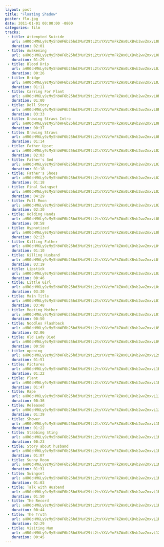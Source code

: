 ```yaml
---
layout: post
title: "Floating Shadow"
poster: flo.jpg
date: 2011-01-01 00:00:00 -0800
categories: film
tracks:
 - title: Attempted Suicide
   url: aHR0cHM6Ly9zMy5hbWF6b25hd3MuY29tL2tsYXVzYmFkZWx0LXBvb2wvZmxvL0F0dGVtcHRlZCBTdWljaWRlLm1wMw==
   duration: 02:01
 - title: Awakening
   url: aHR0cHM6Ly9zMy5hbWF6b25hd3MuY29tL2tsYXVzYmFkZWx0LXBvb2wvZmxvL0F3YWtlbmluZy5tcDM=
   duration: 01:29
 - title: Blood Drip
   url: aHR0cHM6Ly9zMy5hbWF6b25hd3MuY29tL2tsYXVzYmFkZWx0LXBvb2wvZmxvL0Jsb29kIERyaXAubXAz
   duration: 00:26
 - title: Bridge
   url: aHR0cHM6Ly9zMy5hbWF6b25hd3MuY29tL2tsYXVzYmFkZWx0LXBvb2wvZmxvL0JyaWRnZS5tcDM=
   duration: 01:11
 - title: Carring For Plant
   url: aHR0cHM6Ly9zMy5hbWF6b25hd3MuY29tL2tsYXVzYmFkZWx0LXBvb2wvZmxvL0NhcnJpbmcgRm9yIFBsYW50Lm1wMw==
   duration: 01:00
 - title: Doll Story
   url: aHR0cHM6Ly9zMy5hbWF6b25hd3MuY29tL2tsYXVzYmFkZWx0LXBvb2wvZmxvL0RvbGwgU3RvcnkubXAz
   duration: 03:33
 - title: Drawing Straws Intro
   url: aHR0cHM6Ly9zMy5hbWF6b25hd3MuY29tL2tsYXVzYmFkZWx0LXBvb2wvZmxvL0RyYXdpbmcgU3RyYXdzIEludHJvLm1wMw==
   duration: 00:37
 - title: Drawing Straws
   url: aHR0cHM6Ly9zMy5hbWF6b25hd3MuY29tL2tsYXVzYmFkZWx0LXBvb2wvZmxvL0RyYXdpbmcgU3RyYXdzLm1wMw==
   duration: 01:14
 - title: Father Upset
   url: aHR0cHM6Ly9zMy5hbWF6b25hd3MuY29tL2tsYXVzYmFkZWx0LXBvb2wvZmxvL0ZhdGhlciBVcHNldC5tcDM=
   duration: 02:03
 - title: Father's Bed
   url: aHR0cHM6Ly9zMy5hbWF6b25hd3MuY29tL2tsYXVzYmFkZWx0LXBvb2wvZmxvL0ZhdGhlcidzIEJlZC5tcDM=
   duration: 01:18
 - title: Father's Shoes
   url: aHR0cHM6Ly9zMy5hbWF6b25hd3MuY29tL2tsYXVzYmFkZWx0LXBvb2wvZmxvL0ZhdGhlcidzIFNob2VzLm1wMw==
   duration: 01:18
 - title: Final Swingset
   url: aHR0cHM6Ly9zMy5hbWF6b25hd3MuY29tL2tsYXVzYmFkZWx0LXBvb2wvZmxvL0ZpbmFsIFN3aW5nc2V0Lm1wMw==
   duration: 04:29
 - title: Full Moon
   url: aHR0cHM6Ly9zMy5hbWF6b25hd3MuY29tL2tsYXVzYmFkZWx0LXBvb2wvZmxvL0Z1bGwgTW9vbi5tcDM=
   duration: 02:30
 - title: Holding Hands
   url: aHR0cHM6Ly9zMy5hbWF6b25hd3MuY29tL2tsYXVzYmFkZWx0LXBvb2wvZmxvL0hvbGRpbmcgSGFuZHMubXAz
   duration: 00:58
 - title: Hypnotized
   url: aHR0cHM6Ly9zMy5hbWF6b25hd3MuY29tL2tsYXVzYmFkZWx0LXBvb2wvZmxvL0h5cG5vdGl6ZWQubXAz
   duration: 02:23
 - title: Killing Father
   url: aHR0cHM6Ly9zMy5hbWF6b25hd3MuY29tL2tsYXVzYmFkZWx0LXBvb2wvZmxvL0tpbGxpbmcgRmF0aGVyLm1wMw==
   duration: 01:10
 - title: Killing Husband
   url: aHR0cHM6Ly9zMy5hbWF6b25hd3MuY29tL2tsYXVzYmFkZWx0LXBvb2wvZmxvL0tpbGxpbmcgSHVzYmFuZC5tcDM=
   duration: 03:19
 - title: Lipstick
   url: aHR0cHM6Ly9zMy5hbWF6b25hd3MuY29tL2tsYXVzYmFkZWx0LXBvb2wvZmxvL0xpcHN0aWNrLm1wMw==
   duration: 00:46
 - title: Little Girl
   url: aHR0cHM6Ly9zMy5hbWF6b25hd3MuY29tL2tsYXVzYmFkZWx0LXBvb2wvZmxvL0xpdHRsZSBHaXJsLm1wMw==
   duration: 03:30
 - title: Main Title
   url: aHR0cHM6Ly9zMy5hbWF6b25hd3MuY29tL2tsYXVzYmFkZWx0LXBvb2wvZmxvL01haW4gVGl0bGUubXAz
   duration: 03:48
 - title: Meeting Mother
   url: aHR0cHM6Ly9zMy5hbWF6b25hd3MuY29tL2tsYXVzYmFkZWx0LXBvb2wvZmxvL01lZXRpbmcgTW90aGVyLm1wMw==
   duration: 00:50
 - title: Noodles Flashback
   url: aHR0cHM6Ly9zMy5hbWF6b25hd3MuY29tL2tsYXVzYmFkZWx0LXBvb2wvZmxvL05vb2RsZXMgRmxhc2hiYWNrLm1wMw==
   duration: 02:06
 - title: Old Lady Died
   url: aHR0cHM6Ly9zMy5hbWF6b25hd3MuY29tL2tsYXVzYmFkZWx0LXBvb2wvZmxvL09sZCBMYWR5IERpZWQubXAz
   duration: 00:58
 - title: opening
   url: aHR0cHM6Ly9zMy5hbWF6b25hd3MuY29tL2tsYXVzYmFkZWx0LXBvb2wvZmxvL29wZW5pbmcubXAz
   duration: 01:51
 - title: Pictures
   url: aHR0cHM6Ly9zMy5hbWF6b25hd3MuY29tL2tsYXVzYmFkZWx0LXBvb2wvZmxvL1BpY3R1cmVzLm1wMw==
   duration: 01:22
 - title: Plant
   url: aHR0cHM6Ly9zMy5hbWF6b25hd3MuY29tL2tsYXVzYmFkZWx0LXBvb2wvZmxvL1BsYW50Lm1wMw==
   duration: 01:47
 - title: Rape
   url: aHR0cHM6Ly9zMy5hbWF6b25hd3MuY29tL2tsYXVzYmFkZWx0LXBvb2wvZmxvL1JhcGUubXAz
   duration: 00:36
 - title: Released
   url: aHR0cHM6Ly9zMy5hbWF6b25hd3MuY29tL2tsYXVzYmFkZWx0LXBvb2wvZmxvL1JlbGVhc2VkLm1wMw==
   duration: 01:39
 - title: Shower
   url: aHR0cHM6Ly9zMy5hbWF6b25hd3MuY29tL2tsYXVzYmFkZWx0LXBvb2wvZmxvL1Nob3dlci5tcDM=
   duration: 01:22
 - title: Stabbing Sting
   url: aHR0cHM6Ly9zMy5hbWF6b25hd3MuY29tL2tsYXVzYmFkZWx0LXBvb2wvZmxvL1N0YWJiaW5nIFN0aW5nLm1wMw==
   duration: 00:23
 - title: Story about husband
   url: aHR0cHM6Ly9zMy5hbWF6b25hd3MuY29tL2tsYXVzYmFkZWx0LXBvb2wvZmxvL1N0b3J5IGFib3V0IGh1c2JhbmQubXAz
   duration: 01:07
 - title: Sunny Room
   url: aHR0cHM6Ly9zMy5hbWF6b25hd3MuY29tL2tsYXVzYmFkZWx0LXBvb2wvZmxvL1N1bm55IFJvb20ubXAz
   duration: 01:31
 - title: Swingset
   url: aHR0cHM6Ly9zMy5hbWF6b25hd3MuY29tL2tsYXVzYmFkZWx0LXBvb2wvZmxvL1N3aW5nc2V0Lm1wMw==
   duration: 01:03
 - title: Talk with Husband
   url: aHR0cHM6Ly9zMy5hbWF6b25hd3MuY29tL2tsYXVzYmFkZWx0LXBvb2wvZmxvL1RhbGsgd2l0aCBIdXNiYW5kLm1wMw==
   duration: 01:50
 - title: The Record
   url: aHR0cHM6Ly9zMy5hbWF6b25hd3MuY29tL2tsYXVzYmFkZWx0LXBvb2wvZmxvL1RoZSBSZWNvcmQubXAz
   duration: 00:44
 - title: The Truth
   url: aHR0cHM6Ly9zMy5hbWF6b25hd3MuY29tL2tsYXVzYmFkZWx0LXBvb2wvZmxvL1RoZSBUcnV0aC5tcDM=
   duration: 02:29
 - title: Visiting Mum
   url: aHR0cHM6Ly9zMy5hbWF6b25hd3MuY29tL2tsYXVzYmFkZWx0LXBvb2wvZmxvL1Zpc2l0aW5nIE11bS5tcDM=
   duration: 00:45
---
```

